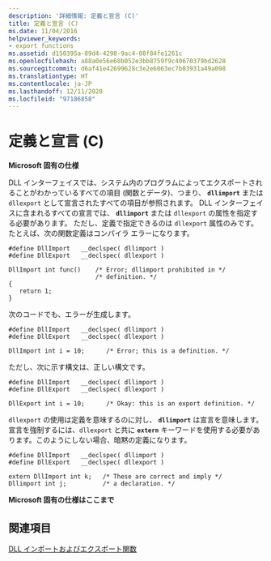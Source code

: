 ```yaml
---
description: '詳細情報: 定義と宣言 (C)'
title: 定義と宣言 (C)
ms.date: 11/04/2016
helpviewer_keywords:
- export functions
ms.assetid: d150395a-89d4-4298-9ac4-08f84fe1261c
ms.openlocfilehash: a88a0e56e68b052e3bb8759f9c40670379bd2628
ms.sourcegitcommit: d6af41e42699628c3e2e6063ec7b03931a49a098
ms.translationtype: HT
ms.contentlocale: ja-JP
ms.lasthandoff: 12/11/2020
ms.locfileid: "97186858"
---
```

# <a name="definitions-and-declarations-c"></a>定義と宣言 (C)

**Microsoft 固有の仕様**

DLL インターフェイスでは、システム内のプログラムによってエクスポートされることがわかっているすべての項目 (関数とデータ)、つまり、 **`dllimport`** または `dllexport` として宣言されたすべての項目が参照されます。 DLL インターフェイスに含まれるすべての宣言では、 **`dllimport`** または `dllexport` の属性を指定する必要があります。 ただし、定義で指定できるのは `dllexport` 属性のみです。 たとえば、次の関数定義はコンパイラ エラーになります。

```
#define DllImport   __declspec( dllimport )
#define DllExport   __declspec( dllexport )

DllImport int func()    /* Error; dllimport prohibited in */
                        /* definition. */
{
   return 1;
}
```

次のコードでも、エラーが生成します。

```
#define DllImport   __declspec( dllimport )
#define DllExport   __declspec( dllexport )

DllImport int i = 10;      /* Error; this is a definition. */
```

ただし、次に示す構文は、正しい構文です。

```
#define DllImport   __declspec( dllimport )
#define DllExport   __declspec( dllexport )

DllExport int i = 10;      /* Okay: this is an export definition. */
```

`dllexport` の使用は定義を意味するのに対し、 **`dllimport`** は宣言を意味します。 宣言を強制するには、`dllexport` と共に **`extern`** キーワードを使用する必要があります。このようにしない場合、暗黙の定義になります。

```
#define DllImport   __declspec( dllimport )
#define DllExport   __declspec( dllexport )

extern DllImport int k;   /* These are correct and imply */
Dllimport int j;          /* a declaration. */
```

**Microsoft 固有の仕様はここまで**

## <a name="see-also"></a>関連項目

[DLL インポートおよびエクスポート関数](../c-language/dll-import-and-export-functions.md)
